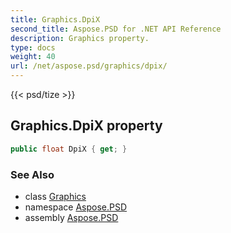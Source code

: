 ```yaml
---
title: Graphics.DpiX
second_title: Aspose.PSD for .NET API Reference
description: Graphics property. 
type: docs
weight: 40
url: /net/aspose.psd/graphics/dpix/
---
```

{{< psd/tize >}}
## Graphics.DpiX property

```csharp
public float DpiX { get; }
```

### See Also

* class [Graphics](../)
* namespace [Aspose.PSD](../../graphics/)
* assembly [Aspose.PSD](../../../)



